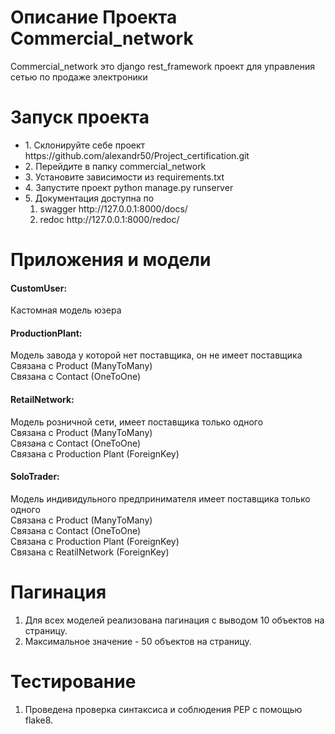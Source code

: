 <h1>Описание Проекта Commercial_network</h1>

Commercial_network это django rest_framework проект для управления сетью по продаже электроники


<h1>Запуск проекта</h1>
<ul>
<li>1. Cклонируйте себе проект https://github.com/alexandr50/Project_certification.git</li>
<li>2. Перейдите в папку commercial_network</li>
<li>3. Установите зависимости из requirements.txt</li>
<li>4. Запустите проект python manage.py runserver</li>
<li>5. Документация доступна по 
<ol>
<li>swagger http://127.0.0.1:8000/docs/</li>
<li>redoc http://127.0.0.1:8000/redoc/</li>
</ol>
</li>
</ul>

<h1>Приложения и модели</h1>

<h4>CustomUser:</h4>
Кастомная модель юзера

<h4>ProductionPlant:</h4>
Модель завода у которой нет поставщика, он не имеет поставщика<br>
Связана с Product (ManyToMany)<br>
Связана с Contact (OneToOne)
<h4>RetailNetwork:</h4>
Модель розничной сети, имеет поставщика только одного<br>
Связана с Product (ManyToMany)<br>
Связана с Contact (OneToOne)<br>
Связана с Production Plant (ForeignKey)

<h4>SoloTrader:</h4>
Модель индивидульного предпринимателя имеет поставщика только одного<br>
Связана с Product (ManyToMany)<br>
Связана с Contact (OneToOne)<br>
Связана с Production Plant (ForeignKey)<br>
Связана с ReatilNetwork (ForeignKey)

<h1>Пагинация</h1>
<ol>
<li>Для всех моделей реализована пагинация с выводом 10 объектов на страницу.</li>
<li>Максимальное значение - 50 объектов на страницу.</li>
</ol>


<h1>Тестирование</h1>
<ol>
<li>Проведена проверка синтаксиса и соблюдения PEP с помощью flake8.</li>
</ol>